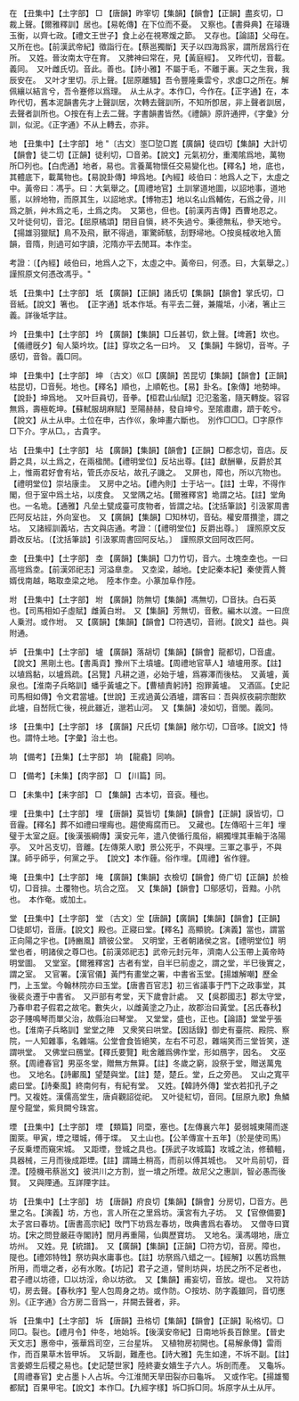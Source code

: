 <!-- { "loadSidebar": true } -->
在	【丑集中】【土字部】	□	【唐韻】昨宰切【集韻】【韻會】【正韻】盡亥切，□裁上聲。【爾雅釋訓】居也。【易乾傳】在下位而不憂。　又察也。【書舜典】在璿璣玉衡，以齊七政。【禮文王世子】食上必在視寒煖之節。　又存也。【論語】父母在。　又所在也。【前漢武帝紀】徵詣行在。【蔡邕獨斷】天子以四海爲家，謂所居爲行在所。　又姓。晉汝南太守在育。　又脾神曰常在，見【黃庭經】。　又昨代切，音載。義同。　又叶雌氏切。音此。善也。【詩小雅】不屬于毛，不離于裏。天之生我，我辰安在。　又叶才里切。示上聲。【屈原離騷】吾令豐隆乗雲兮，求虙□之所在。解佩纕以結言兮，吾令蹇修以爲理。　从土从才。本作□，今作在。【正字通】在，本昨代切，舊本泥韻書先才上聲訓居，次轉去聲訓所，不知所卽居，非上聲者訓居，去聲者訓所也。○按在有上去二聲。字書韻書皆然。《禮韻》原許通押，《字彙》分訓，似泥。《正字通》不从上轉去，亦非。

地	【丑集中】【土字部】	地	"〔古文〕埊□埅□嶳【廣韻】徒四切【集韻】大計切【韻會】徒二切【正韻】徒利切，□音弟。【說文】元氣初分，重濁隂爲地，萬物所□列也。【白虎通】地者，易也。言養萬物懷任交易變化也。【釋名】地，底也，其體底下，載萬物也。【易說卦傳】坤爲地。【內經】岐伯曰：地爲人之下，太虛之中。黃帝曰：馮乎。曰：大氣舉之。【周禮地官】土訓掌道地圖，以詔地事，道地慝，以辨地物，而原其生，以詔地求。【博物志】地以名山爲輔佐，石爲之骨，川爲之脈，艸木爲之毛，土爲之肉。　又第也，但也。【前漢丙吉傳】西曹地忍之。　又叶徒何切，音沱。【屈原橘頌】閉目自愼，終不失過兮。秉德無私，參天地兮。【揚雄羽獵賦】鳥不及飛，獸不得過，軍驚師駭，刮野埽地。○按吳棫收地入箇韻，音隋，則過可如字讀，沱隋亦平去閒耳。本作坔。

考證：〔【內經】岐伯曰，地爲人之下，太虛之中。黃帝曰，何憑。曰，大氣舉之。〕　謹照原文何憑改馮乎。"

坁	【丑集中】【土字部】	坁	【廣韻】【正韻】諸氏切【集韻】【韻會】掌氏切，□音紙。【說文】箸也。　【正字通】坁本作坻。有平去二聲，兼隴坻，小渚，箸止三義。詳後坻字註。

坅	【丑集中】【土字部】	坅	【廣韻】【集韻】□丘甚切，欽上聲。【埤蒼】坎也。【儀禮旣夕】甸人築坅坎。【註】穿坎之名一曰坅。　又【集韻】牛錦切，音岑。子感切，音昝。義□同。

坤	【丑集中】【土字部】	坤	〔古文〕巛□【廣韻】苦昆切【集韻】【韻會】【正韻】枯昆切，□音髡。地也。【釋名】順也，上順乾也。【易】卦名。【象傳】地勢坤。【說卦】坤爲地。　又叶巨員切，音拳。【桓君山仙賦】氾氾濫濫，隨天轉旋。容容無爲，壽極乾坤。【蘇軾服胡麻賦】至陽赫赫，發自坤兮。至隂肅肅，躋于乾兮。　【說文】从土从申。土位在申，古作巛，象坤畫六斷也。　別作□□□。□字原作□下介。字从□。，古貴字。

坫	【丑集中】【土字部】	坫	【廣韻】【集韻】【韻會】【正韻】□都念切，音店。反爵之具，以土爲之，在兩楹閒。【禮明堂位】反坫出尊。【註】獻酬畢，反爵於其上，惟兩君好會有坫，管氏亦反坫，故孔子譏之。　又屏也，障也，所以亢物也。【禮明堂位】崇坫康圭。　又房中之坫。【禮內則】士于坫一。【註】士卑，不得作閣，但于室中爲土坫，以庋食。　又堂隅之坫。【爾雅釋宮】垝謂之坫。【註】堂角也。一名垝。【通雅】凡垒土甓成臺可庋物者，皆謂之坫。【沈括筆談】引汲冢周書匹阿反坫註，外向室也。　又【廣韻】【集韻】□知林切，音砧。權安厝攢塗，謂之坫。　又諸經訓義坫，古文與店通。考證：〔【禮明堂位】反爵出尊。〕　謹照原文反爵改反坫。〔【沈括筆談】引汲冢周書回阿反坫。〕　謹照原文回阿改匹阿。 

坴	【丑集中】【土字部】	坴	【廣韻】【集韻】□力竹切，音六。土塊坴坴也。一曰高塏爲坴。【前漢郊祀志】河溢臯坴。　又坴梁，越地。【史記秦本紀】秦使賈人贅婿伐南越，略取坴梁之地。　陸本作坴。小篆加阜作陸。

坿	【丑集中】【土字部】	坿	【廣韻】防無切【集韻】馮無切，□音扶。白石英也。【司馬相如子虛賦】雌黃白坿。　又【集韻】芳無切，音敷。編木以渡。一曰庶人乗泭。或作坿。　又【廣韻】【集韻】【韻會】□符遇切，音祔。【說文】益也。與附通。

垆	【丑集中】【土字部】	壚	【廣韻】落胡切【集韻】【韻會】龍都切，□音盧。【說文】黑剛土也。【書禹貢】豫州下土墳壚。【周禮地官草人】埴壚用豕。【註】以埴爲黏，以壚爲疏。【呂覽】凡耕之道，必始于壚，爲寡澤而後枯。　又黃壚，黃泉也。【淮南子兵略訓】蟠乎黃壚之下。【曹植責躬詩】抱罪黃壚。　又酒區。【史記司馬相如傳】令文君當壚。【世說】王戎過黃公酒壚，謂客曰：吾與叔夜嗣宗酣飮此壚，自嵆阮亡後，視此雖近，邈若山河。　又【集韻】凌如切，音閭。義同。

垑	【丑集中】【土字部】	垑	【廣韻】尺氏切【集韻】敞尓切，□音哆。【說文】恃也。謂恃土地。【字彙】治土也。

垧	【備考】【丑集】【土字部】	垧	【龍龕】同响。

□	【備考】【未集】【肉字部】	□	【川篇】同。

□	【未集中】【耒字部】	□	【集韻】古本切，音袞。種也。

埋	【丑集中】【土字部】	埋	【唐韻】莫皆切【集韻】【韻會】【正韻】謨皆切，□音霾。【釋名】葬不如禮曰埋痗也。趨使痗腐而已。　又藏也。【左傳昭十三年】埋璧于太室之庭。【後漢張綱傳】漢安元年，遣八使循行風俗，綱獨埋其車輪于洛陽亭。　又叶呂支切，音離。【左傳萊人歌】景公死乎，不與埋。三軍之事乎，不與謀。師乎師乎，何黨之乎。　【說文】本作薶。俗作埋。【周禮】省作貍。

埯	【丑集中】【土字部】	埯	【廣韻】【集韻】衣檢切【韻會】倚广切【正韻】於檢切，□音揜。土覆物也。坑合之窊。　又【集韻】【韻會】□鄔感切，音黯。小阬也。　本作奄。或加土。

堂	【丑集中】【土字部】	堂	〔古文〕坣【唐韻】【廣韻】【集韻】【韻會】【正韻】□徒郞切，音唐。【說文】殿也。正寢曰堂。【釋名】高顯貌。【演義】當也，謂當正向陽之宇也。【詩豳風】躋彼公堂。　又明堂，王者朝諸侯之宮。【禮明堂位】明堂也者，明諸侯之尊□也。【前漢郊祀志】武帝元封元年，濟南人公玉帶上黃帝時明堂圖。　又堂室。【爾雅釋宮】古者有堂，自半巳前虛之，謂之堂，半巳後實之，謂之室。　又官署。【漢官儀】黃門有畫堂之署，中書省玉堂。【揚雄解嘲】歷金門，上玉堂。今翰林院亦曰玉堂。【唐書百官志】初三省議事于門下之政事堂，其後裴炎遷于中書省。　又戸部有考堂，天下歲會計處。　又【吳郡國志】郡太守堂，乃春申君子假君之故宅。數失火，以雌黃塗之乃止，故郡治曰黃堂。【呂氏春秋】宓子賤鳴琴而單父治，故縣治曰琴堂。　又堂堂，盛也，正也。【論語】堂堂乎張也。【淮南子兵略訓】堂堂之陣　又衆笑曰哄堂。【因話錄】御史有臺院、殿院、察院，一人知雜事，名雜端。公堂會食皆絕笑，左右不可忍，雜端笑而三堂皆笑，遂謂哄堂。　又佛堂曰鴈堂。【釋氏要覽】毗舍離爲佛作堂，形如鴈字，因名。　文巫祭。【周禮春官】男巫冬堂，贈無方無算。【註】冬歲之窮，設祭于堂，贈送萬鬼也。　又地名。【詩鄘風】望楚與堂。【註】楚，楚丘。堂，丘之旁邑。　又山之寬平處曰堂。【詩秦風】終南何有，有紀有堂。　又姓。【韓詩外傳】堂衣若扣孔子之門。又複姓。漢儒高堂生，唐貞觀詔從祀。　又叶徒紅切，音同。【屈原九歌】魚鱗屋兮龍堂，紫貝闕兮珠宮。

堙	【丑集中】【土字部】	堙	【類篇】同垔，塞也。【左傳襄六年】晏弱城東陽而遂圍萊。甲寅，堙之環城，傅于堞。　又土山也。【公羊傳宣十五年】（於是使司馬）子反乗堙而窺宋城。　又距堙，登城之具也。【孫武子攻城篇】攻城之法，修轒轀，具器械，三月而後成距堙。【註】謂踊土稍高，而前以傅其城也。　又叶烏前切，音湮。【陸機弔蔡邕文】彼洪川之方割，豈一墤之所堙。故尼父之惠訓，智必愚而後賢。　又與陻通。互詳陻字註。

坊	【丑集中】【土字部】	坊	【唐韻】府良切【集韻】【韻會】分房切，□音方。邑里之名。【演義】坊，方也，言人所在之里爲坊。漢宮有九子坊。　又【官僚備要】太子宮曰春坊。【唐書高宗紀】攺門下坊爲左春坊，攺典書爲右春坊。　又僧寺曰寶坊。【宋之問登嚴莊寺閣詩】閏月再重陽，仙輿歷寶坊。　又地名。漢馮翊地，唐立坊州。　又姓。見【統譜】。　又【廣韻】【集韻】【正韻】□符方切，音房。障也，隄也。【禮郊特牲】祭坊與水庸事也。【註】坊祭爲八蜡之一。【經解】以舊坊爲無所用，而壞之者，必有水敗。【坊記】君子之道，譬則坊與，坊民之所不足者也，君子禮以坊德，□以坊淫，命以坊欲。　又【集韻】甫妄切，音放。堤也。　又符訪切，房去聲。【春秋序】聖人包周身之坊。或作防。○按坊、防字義雖同，音切應別。《正字通》合方房二音爲一，幷闕去聲者，非。

坼	【丑集中】【土字部】	坼	【唐韻】丑格切【集韻】【韻會】【正韻】恥格切。□同□。裂也。【禮月令】仲冬，地始坼。【後漢安帝紀】日南地坼長百餘里。【晉史天文志】惠帝中，張華爲司空，三台星坼。　又植物房初開也。【易解彖傳】雷雨作，而百果草木皆甲坼。　又坼副，難產也。【詩大雅】先生如達，不坼不副。【註】言姜嫄生后稷之易也。【史記楚世家】陸終妻女嬇生子六人。坼剖而產。　又龜坼。【周禮春官】史占墨卜人占坼。今江淮閒天旱田裂亦曰龜坼。　又或作宅。【揚雄蜀都賦】百果甲宅。【說文】本作□。【九經字樣】坼□拆□同。坼原字从土从厈。

